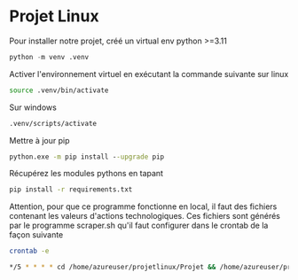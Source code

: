 # Projet Linux

Pour installer notre projet, créé un virtual env python >=3.11
```python
python -m venv .venv
```

Activer l'environnement virtuel en exécutant la commande suivante sur linux
```bash
source .venv/bin/activate
```
Sur windows
```cmd
.venv/scripts/activate
```

Mettre à jour pip
```cmd
python.exe -m pip install --upgrade pip
```

Récupérez les modules pythons en tapant
```bash
pip install -r requirements.txt
```

Attention, pour que ce programme fonctionne en local, il faut des fichiers contenant les valeurs d'actions technologiques. Ces fichiers sont générés par le programme scraper.sh qu'il faut configurer dans le crontab de la façon suivante

```bash
crontab -e

*/5 * * * * cd /home/azureuser/projetlinux/Projet && /home/azureuser/projetlinux/Projet/scraper.sh
```